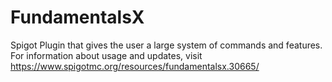 # FundamentalsX
Spigot Plugin that gives the user a large system of commands and features.
For information about usage and updates, visit https://www.spigotmc.org/resources/fundamentalsx.30665/
